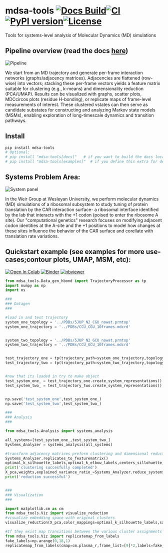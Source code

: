 # __mdsa-tools__ [![Docs Build](https://github.com/zeper-eng/mdsa-tools/actions/workflows/docs.yml/badge.svg?branch=main)](https://mdsa-tools.readthedocs.io/en/latest/)[![CI](https://github.com/zeper-eng/mdsa-tools/actions/workflows/ci.yml/badge.svg?branch=main)](https://github.com/zeper-eng/mdsa-tools/actions/workflows/ci.yml)[![PyPI version](https://img.shields.io/pypi/v/mdsa-tools.svg)](https://pypi.org/project/mdsa-tools/)[![License](https://img.shields.io/pypi/l/mdsa-tools.svg)](https://github.com/zeper-eng/mdsa-tools/blob/main/LICENSE)

Tools for systems-level analysis of Molecular Dynamics (MD) simulations

## Pipeline overview (read the docs [here](https://mdsa-tools.readthedocs.io/en/latest/))

![Pipeline](https://raw.githubusercontent.com/zeper-eng/workspace/main/resources/Pipelineflic.png)

We start from an MD trajectory and generate per-frame interaction networks (graphs/adjacency matrices). Adjacencies are flattened (row-wise) into vectors; stacking these per-frame vectors yields a feature matrix suitable for clustering (e.g., k-means) and dimensionality reduction (PCA/UMAP). Results can be visualized with graphs, scatter plots, MDCcircos plots (residue H-bonding), or replicate maps of frame-level measurements of interest. These clustered vstates can then serve as candidate substates for constructing and analyzing Markov state models (MSMs), enabling exploration of long-timescale dynamics and transition pathways.

## Install

```bash
pip install mdsa-tools
# Optional:
# pip install "mdsa-tools[docs]"   # if you want to build the docs locally
# pip install "mdsa-tools[examples]"  # if you define this extra for demo deps
```

## Systems Problem Area:

![System panel](https://raw.githubusercontent.com/zeper-eng/workspace/main/resources/PanelA_summerposter.png)

In the Weir Group at Wesleyan University, we perform molecular dynamics (MD) simulations of a ribosomal subsystem to study tuning of protein translation by the CAR interaction surface- a ribosomal interface identified by the lab that interacts with the +1 codon (poised to enter the ribosome A site). Our "computational genetics" research focuses on modifying adjacent codon identities at the A-site and the +1 positions to model how changes at these sites influence the behavior of the CAR surface and corellate with translation rate variations.


## Quickstart example (see examples for more use-cases;contour plots, UMAP, MSM, etc):

[![Open In Colab](https://colab.research.google.com/assets/colab-badge.svg)](
https://colab.research.google.com/github/zeper-eng/mdsa-tools/blob/main/notebooks/Quick_Start.ipynb)
[![Binder](https://mybinder.org/badge_logo.svg)](
https://mybinder.org/v2/gh/zeper-eng/mdsa-tools/HEAD?labpath=notebooks/Quick_Start.ipynb)
[![nbviewer](https://img.shields.io/badge/View%20Notebook-nbviewer-blue)](
https://nbviewer.org/github/zeper-eng/mdsa-tools/blob/main/notebooks/Quick_Start.ipynb)

```python
from mdsa_tools.Data_gen_hbond import TrajectoryProcessor as tp
import numpy as np
import os

###
### Datagen
###

#load in and test trajectory
system_one_topology = '../PDBs/5JUP_N2_CGU_nowat.prmtop'
system_one_trajectory = '../PDBs/CCU_CGU_10frames.mdcrd'


system_two_topology = '../PDBs/5JUP_N2_GCU_nowat.prmtop'
system_two_trajectory = '../PDBs/CCU_GCU_10frames.mdcrd'


test_trajectory_one = tp(trajectory_path=system_one_trajectory,topology_path=system_one_topology)
test_trajectory_two = tp(trajectory_path=system_two_trajectory,topology_path=system_two_topology)


#now that its loaded in try to make object
test_system_one_ = test_trajectory_one.create_system_representations()
test_system_two_ = test_trajectory_two.create_system_representations()


np.save('test_system_one',test_system_one_)
np.save('test_system_two',test_system_two_)

###
### Analysis
###

from mdsa_tools.Analysis import systems_analysis

all_systems=[test_system_one_,test_system_two_]
Systems_Analyzer = systems_analysis(all_systems)

#transform adjacency matrices preform clustering and dimensional reduction
Systems_Analyzer.replicates_to_featurematrix()
optimal_k_silhouette_labels,optimal_k_elbow_labels,centers_sillohuette,centers_elbow = Systems_Analyzer.cluster_system_level(outfile_path='./test_',max_clusters=5)
print('clustering succesfully completed')
X_pca,weights,explained_variance_ratio_=Systems_Analyzer.reduce_systems_representations(method='PCA') #you could do method=PCA/UMAP here
print('reduction successful')


###
### Visualization
###

import matplotlib.cm as cm
from mdsa_tools.Viz import visualize_reduction
#visualize embedding space with original clusters
visualize_reduction(X_pca,color_mappings=optimal_k_silhouette_labels,savepath='./PCA_',cmap=cm.plasma_r)

#If they exist map transitions between the various cluster assignments
from mdsa_tools.Viz import replicatemap_from_labels
fake_labels=np.arange(0,18,1)
replicatemap_from_labels(cmap=cm.plasma_r,frame_list=[9]*2,labels=fake_labels,savepath='./Repmap_')#9 frames each so 

